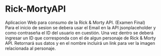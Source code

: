 # Rick-MortyAPI
Aplicacion Web para consumo de la Rick & Morty API. (Examen Final)           
Para el inicio de sesion se debera usar el Email en la API jsonplaceholder y como contraseña el ID del usuario en cuestión. Una vez dentro se deberá ingresar un ID que corresponda con el de algun personaje de Rick & Morty API. Retornará sus datos y en el nombre incluirá un link para ver la imagen relacionada al personaje.
